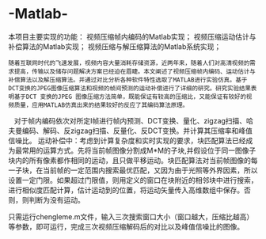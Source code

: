 # -Matlab-
本项目主要实现的功能：
视频压缩帧内编码的Matlab实现；
视频压缩运动估计与补偿算法的Matlab实现；
视频压缩与解压缩算法的Matlab系统实现；

    随着互联网时代的飞速发展，视频内容大量消耗存储资源，近两年来，随着人们对高清视频的需求提高，传输以及储存问题解决方案已经迫在眉睫。本文阐述了视频压缩帧内编码、运动估计与补偿算法以及解压缩算法。并通过对比分析各种软件特性选取了MATLAB进行实验仿真。基于DCT变换的JPEG图像压缩算法和视频的帧间预测的运动补偿进行了详细的研究。研究实验结果表明基于DCT 变换的JPEG 图像压缩方法简单，既能保证有较高的压缩比，又能保证有较好的视频质量，应用MATLAB仿真出来的结果较好的反应了其编码算法原理。  
    
    对于帧内编码依次对所定I帧进行帧内预测、DCT变换、量化、zigzag扫描、哈夫曼编码、解码、反zigzag扫描、反量化、反DCT变换。并计算其压缩率和峰值信噪比。
    运动补偿中：考虑到计算复杂度和实时实现的要求，块匹配算法已经成为最常用的运算方式。先将当前帧图像分割成M*M的子块,并假设位于同一图像子块内的所有像素都作相同的运动，且只做平移运动。块匹配算法对当前帧图像的每一子块，在当前帧的一定范围内搜索最优匹配，又因为由于光照等外界因素，所以设置一定门限。如果超过门限值，则用定义的窗口在块附近的相邻块中进行搜索，进行相似度匹配计算，估计运动到的位置，将运动矢量传入高维数组中保存。否则，则判断为没有运动。

  只需运行chengleme.m文件，输入三次搜索窗口大小（窗口越大，压缩比越高）等参数，即可运行，完成三次视频压缩解码后的对比以及峰值信噪比的图像。

